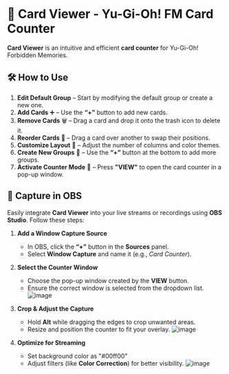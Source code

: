 # 🎴 Card Viewer - Yu-Gi-Oh! FM Card Counter  

**Card Viewer** is an intuitive and efficient **card counter** for Yu-Gi-Oh! Forbidden Memories.  

## 🛠️ How to Use  
1. **Edit Default Group** – Start by modifying the default group or create a new one.  
2. **Add Cards** ➕ – Use the **“+”** button to add new cards.  
3. **Remove Cards** 🗑️ – Drag a card and drop it onto the trash icon to delete it.  
4. **Reorder Cards** 🔄 – Drag a card over another to swap their positions.  
5. **Customize Layout** 🎨 – Adjust the number of columns and color themes.  
6. **Create New Groups** 📁 – Use the **“+”** button at the bottom to add more groups.  
7. **Activate Counter Mode** 👀 – Press **"VIEW"** to open the card counter in a pop-up window.  

## 🎥 Capture in OBS  

Easily integrate **Card Viewer** into your live streams or recordings using **OBS Studio**. Follow these steps:  

1. **Add a Window Capture Source**  
   - In OBS, click the **“+”** button in the **Sources** panel.  
   - Select **Window Capture** and name it (e.g., *Card Counter*).  

2. **Select the Counter Window**  
   - Choose the pop-up window created by the **VIEW** button.  
   - Ensure the correct window is selected from the dropdown list.
![image](https://github.com/user-attachments/assets/a7b33494-b636-407b-a7ab-2207233a7d0a)

3. **Crop & Adjust the Capture**  
   - Hold **Alt** while dragging the edges to crop unwanted areas.  
   - Resize and position the counter to fit your overlay.
![image](https://github.com/user-attachments/assets/11d52d92-b172-4897-bf52-e353c250be05)


4. **Optimize for Streaming**
   - Set background color as "#00ff00"
   - Adjust filters (like **Color Correction**) for better visibility.
![image](https://github.com/user-attachments/assets/1e141100-b1cd-4465-b5c1-ba83f4dc1bdc)
